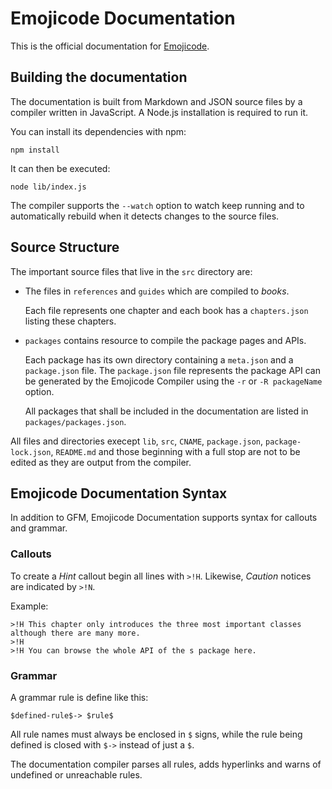 # Emojicode Documentation

This is the official documentation for [Emojicode](http://emojicode.org).

## Building the documentation

The documentation is built from Markdown and JSON source files by a compiler
written in JavaScript. A Node.js installation is required to run it.

You can install its dependencies with npm:

```
npm install
```

It can then be executed:

```
node lib/index.js
```

The compiler supports the `--watch` option to watch keep running and to
automatically rebuild when it detects changes to the source files.

## Source Structure

The important source files that live in the `src` directory are:

- The files in `references` and `guides` which are compiled to *books*.

  Each file represents one chapter and each book has a `chapters.json` listing
  these chapters.

- `packages` contains resource to compile the package pages and APIs.

  Each package has its own directory containing a `meta.json` and a
  `package.json` file. The `package.json` file represents the package API can be
  generated by the Emojicode Compiler using the `-r` or `-R packageName` option.

  All packages that shall be included in the documentation are listed in
  `packages/packages.json`.

All files and directories execept `lib`, `src`, `CNAME`, `package.json`,
`package-lock.json`, `README.md` and those beginning with a full stop are not to
be edited as they are output from the compiler.

## Emojicode Documentation Syntax

In addition to GFM, Emojicode Documentation supports syntax for callouts and
grammar.

### Callouts

To create a *Hint* callout begin all lines with `>!H`. Likewise, *Caution*
notices are indicated by `>!N`.

Example:

```
>!H This chapter only introduces the three most important classes although there are many more.
>!H
>!H You can browse the whole API of the s package here.
```

### Grammar

A grammar rule is define like this:

```
$defined-rule$-> $rule$
```

All rule names must always be enclosed in `$` signs, while the rule being
defined is closed with `$->` instead of just a `$`.

The documentation compiler parses all rules, adds hyperlinks and warns of
undefined or unreachable rules.
